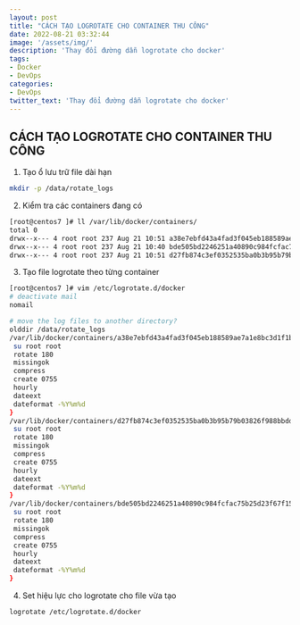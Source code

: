 ```yaml
---
layout: post
title: "CÁCH TẠO LOGROTATE CHO CONTAINER THU CÔNG"
date: 2022-08-21 03:32:44
image: '/assets/img/'
description: 'Thay đổi đường dẫn logrotate cho docker'
tags:
- Docker
- DevOps
categories:
- DevOps
twitter_text: 'Thay đổi đường dẫn logrotate cho docker'
---
```


CÁCH TẠO LOGROTATE CHO CONTAINER THU CÔNG
-----------------------------------------

1. Tạo ổ lưu trữ file dài hạn
```bash
mkdir -p /data/rotate_logs
```

2. Kiểm tra các containers đang có
```bash
[root@centos7 ]# ll /var/lib/docker/containers/
total 0
drwx--x--- 4 root root 237 Aug 21 10:51 a38e7ebfd43a4fad3f045eb188589ae7a1e8bc3d1f1b6a135c4d0c00493fc7f4
drwx--x--- 4 root root 237 Aug 21 10:40 bde505bd2246251a40890c984fcfac75b25d23f67f15b5c3035461f38b272547
drwx--x--- 4 root root 237 Aug 21 10:51 d27fb874c3ef0352535ba0b3b95b79b03826f988bbddab386c4610bce2e4b6ba
```

3. Tạo file logrotate theo từng container
```bash
[root@centos7 ]# vim /etc/logrotate.d/docker
# deactivate mail
nomail

# move the log files to another directory?
olddir /data/rotate_logs
/var/lib/docker/containers/a38e7ebfd43a4fad3f045eb188589ae7a1e8bc3d1f1b6a135c4d0c00493fc7f4/a38e7ebfd43a4fad3f045eb188589ae7a1e8bc3d1f1b6a135c4d0c00493fc7f4-json.log {
 su root root
 rotate 180
 missingok
 compress
 create 0755
 hourly
 dateext
 dateformat -%Y%m%d
}
/var/lib/docker/containers/d27fb874c3ef0352535ba0b3b95b79b03826f988bbddab386c4610bce2e4b6ba/d27fb874c3ef0352535ba0b3b95b79b03826f988bbddab386c4610bce2e4b6ba-json.log {
 su root root
 rotate 180
 missingok
 compress
 create 0755
 hourly
 dateext
 dateformat -%Y%m%d
}
/var/lib/docker/containers/bde505bd2246251a40890c984fcfac75b25d23f67f15b5c3035461f38b272547/bde505bd2246251a40890c984fcfac75b25d23f67f15b5c3035461f38b272547-json.log {
 su root root
 rotate 180
 missingok
 compress
 create 0755
 hourly
 dateext
 dateformat -%Y%m%d
}
```

4. Set hiệu lực cho logrotate cho file vừa tạo
```bash
logrotate /etc/logrotate.d/docker
```
